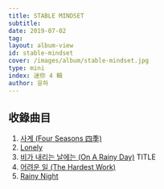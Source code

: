 ```yaml
---
title: STABLE MINDSET
subtitle:
date: 2019-07-02
tag:
layout: album-view
id: stable-mindset
cover: /images/album/stable-mindset.jpg
type: mini
index: 迷你 4 輯
author: 윤하
---
```


## 收錄曲目

1. [사계 (Four Seasons 四季)](/stable-mindset/four-seasons/)
2. [Lonely](/stable-mindset/lonely/)
3. [비가 내리는 날에는 (On A Rainy Day)](/stable-mindset/on-a-rainy-day) <span class="badge">TITLE</span>
4. [어려운 일 (The Hardest Work)](/stable-mindset/the-hardest-work/)
5. [Rainy Night](/stable-mindset/rainy-night/)
